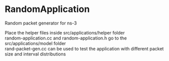 # RandomApplication
Random packet generator for ns-3
 
Place the helper files inside src/applications/helper folder  <br />
random-application.cc and random-application.h go to the src/applications/model folder  <br />
rand-packet-gen.cc can be used to test the application with different packet size and interval distributions <br />
